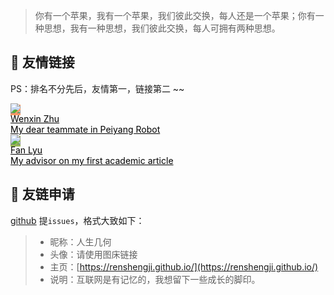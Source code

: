 
> 你有一个苹果，我有一个苹果，我们彼此交换，每人还是一个苹果；你有一种思想，我有一种思想，我们彼此交换，每人可拥有两种思想。


##  🥂 友情链接

PS：排名不分先后，友情第一，链接第二 ~~


<div class="friends">
     <a class="a-friend" target="_blank" style="background-color:#FF9966;color:black" href="https://www.zxmh.cloud">
        <img class="blog-avatar" src="https://avatars.githubusercontent.com/u/107788931?v=4">
        <div class="text-container">
            <div class="name">Wenxin Zhu</div>
            <div class="description">My dear teammate in Peiyang Robot</div>
        </div>
    </a>
     <a class="a-friend" target="_blank" style="background-color:#98b755;color:black" href="https://fanlyu.com/">
        <img class="blog-avatar" src="https://fanlyu.com/img/IMG_0900.PNG">
        <div class="text-container">
            <div class="name">Fan Lyu</div>
            <div class="description">My advisor on my first academic article</div>
        </div>
    </a>
</div>



## 📃 友链申请

[github](https://github.com/RenshengJi/blog/blob/master/about/Friends.md) 提`issues`，格式大致如下：

> * 昵称：人生几何
> * 头像：请使用图床链接    
> * 主页：[https://renshengji.github.io/](https://renshengji.github.io/)
> * 说明：互联网是有记忆的，我想留下一些成长的脚印。

